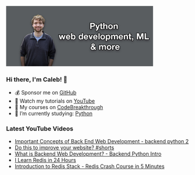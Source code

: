 <img src="github-cover-photo-my-face.jpg" width="400px" />

### Hi there, I'm Caleb! 🍛

- 💰 Sponsor me on [GitHub](https://github.com/sponsors/CalebCurry)
- 🎥 Watch my tutorials on [YouTube](https://www.youtube.com/calebthevideomaker2)
- 📗 My courses on [CodeBreakthrough](https://www.codebreakthrough.com)
- 🤔 I’m currently studying: [Python](https://www.youtube.com/watch?v=s3IvdkCq2_c&t=4254s)

### Latest YouTube Videos
<!-- YOUTUBE:START -->
- [Important Concepts of Back End Web Development - backend python 2](https://www.youtube.com/watch?v=pBYVpULIsY4)
- [Do this to improve your website? #shorts](https://www.youtube.com/watch?v=W6zIq2bB8WI)
- [What is Backend Web Development? - Backend Python Intro](https://www.youtube.com/watch?v=-1LoyuANW6M)
- [I Learn Redis in 24 Hours](https://www.youtube.com/watch?v=bQZFkNREoMc)
- [Introduction to Redis Stack - Redis Crash Course in 5 Minutes](https://www.youtube.com/watch?v=PDrqZgAWHo0)
<!-- YOUTUBE:END -->
